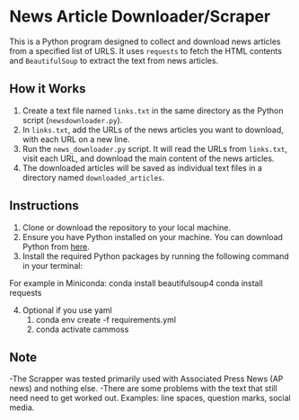 # News Article Downloader/Scraper

This is a Python program designed to collect and download news articles from a specified list of URLS. It uses `requests` to fetch the HTML contents and `BeautifulSoup` to extract the text from news articles. 

## How it Works

1. Create a text file named `links.txt` in the same directory as the Python script (`newsdownloader.py`).
2. In `links.txt`, add the URLs of the news articles you want to download, with each URL on a new line.
3. Run the `news_downloader.py` script. It will read the URLs from `links.txt`, visit each URL, and download the main content of the news articles.
4. The downloaded articles will be saved as individual text files in a directory named `downloaded_articles`.

## Instructions

1. Clone or download the repository to your local machine.
2. Ensure you have Python installed on your machine. You can download Python from [here](https://www.python.org/downloads/).
3. Install the required Python packages by running the following command in your terminal:

For example in Miniconda:
   conda install beautifulsoup4
   conda install requests

4. Optional if you use yaml
   1. conda env create -f requirements.yml
   2. conda activate cammoss

## Note
-The Scrapper was tested primarily used with Associated Press News (AP news) and nothing else. 
-There are some problems with the text that still need need to get worked out. Examples: line spaces, question marks, social media.